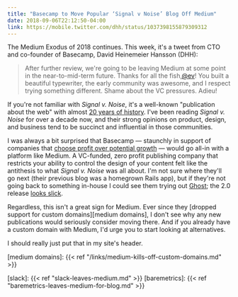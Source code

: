 ```yaml
---
title: "Basecamp to Move Popular ‘Signal v Noise’ Blog Off Medium"
date: 2018-09-06T22:12:50-04:00
link: https://mobile.twitter.com/dhh/status/1037398155879309312
---
```


The Medium Exodus of 2018 continues. This week, it's a tweet from CTO and co-founder of Basecamp, David Heinemeier Hansson (DHH):

> After further review, we're going to be leaving Medium at some point in the near-to-mid-term future. Thanks for all the fish,[@ev](https://mobile.twitter.com/ev)! You built a beautiful typewriter, the early community was awesome, and I respect trying something different. Shame about the VC pressures. Adieu!

If you're not familiar with *Signal v. Noise*, it's a well-known "publication about the web" with almost [20 years of history](https://signalvnoise.com/popular). I've been reading *Signal v. Noise* for over a decade now, and their strong opinions on product, design, and business tend to be succinct and influential in those communities. 

I was always a bit surprised that Basecamp — staunchly in support of companies that [choose profit over potential growth](https://m.signalvnoise.com/why-we-choose-profit-e511efc4dcb9) — would go all-in with a platform like Medium. A VC-funded, zero profit publishing company that restricts your ability to control the design of your content felt like the antithesis to what *Signal v. Noise* was all about. I'm not sure where they'll go next (their previous blog was a homegrown Rails app), but if they're not going back to something in-house I could see them trying out [Ghost](https://ghost.org); the 2.0 release [looks slick](https://blog.ghost.org/2-0/). 

Regardless, this isn't a great sign for Medium. Ever since they [dropped support for custom domains][medium domains], I don't see why any new publications would seriously consider moving there. And if you already have a custom domain with Medium, I'd urge you to start looking at alternatives. 

I should really just put that in my site's header. 

[medium domains]: {{< ref "/links/medium-kills-off-custom-domains.md" >}}

[svn]:https://m.signalvnoise.com/venture-capital-is-going-to-murder-medium-656cbccf4829#.af7jxaltt
[slack]: {{< ref "slack-leaves-medium.md" >}}
[baremetrics]: {{< ref "baremetrics-leaves-medium-for-blog.md" >}}